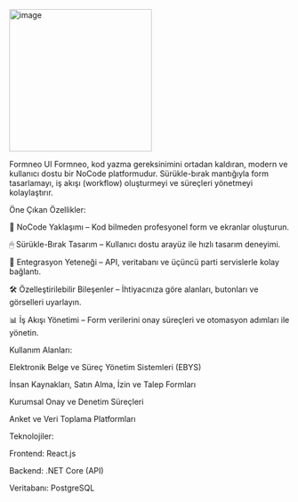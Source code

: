 <img width="256" height="256" alt="image" src="https://github.com/user-attachments/assets/50084f6f-c038-431c-805a-c68f7660b723" />



Formneo UI
Formneo, kod yazma gereksinimini ortadan kaldıran, modern ve kullanıcı dostu bir NoCode platformudur. Sürükle-bırak mantığıyla form tasarlamayı, iş akışı (workflow) oluşturmeyi ve süreçleri yönetmeyi kolaylaştırır.

Öne Çıkan Özellikler:

🚀 NoCode Yaklaşımı – Kod bilmeden profesyonel form ve ekranlar oluşturun.

🖱 Sürükle-Bırak Tasarım – Kullanıcı dostu arayüz ile hızlı tasarım deneyimi.

🔗 Entegrasyon Yeteneği – API, veritabanı ve üçüncü parti servislerle kolay bağlantı.

🛠 Özelleştirilebilir Bileşenler – İhtiyacınıza göre alanları, butonları ve görselleri uyarlayın.

📊 İş Akışı Yönetimi – Form verilerini onay süreçleri ve otomasyon adımları ile yönetin.

Kullanım Alanları:

Elektronik Belge ve Süreç Yönetim Sistemleri (EBYS)

İnsan Kaynakları, Satın Alma, İzin ve Talep Formları

Kurumsal Onay ve Denetim Süreçleri

Anket ve Veri Toplama Platformları

Teknolojiler:

Frontend: React.js

Backend: .NET Core (API)

Veritabanı: PostgreSQL
